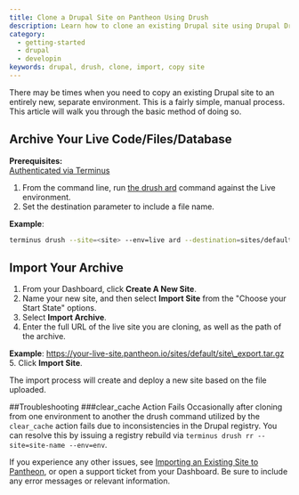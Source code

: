 ```yaml
---
title: Clone a Drupal Site on Pantheon Using Drush
description: Learn how to clone an existing Drupal site using Drupal Drush on Pantheon.
category:
  - getting-started
  - drupal
  - developin
keywords: drupal, drush, clone, import, copy site
---
```

There may be times when you need to copy an existing Drupal site to an entirely new, separate environment. This is a fairly simple, manual process. This article will walk you through the basic method of doing so.

## Archive Your Live Code/Files/Database
**Prerequisites:**  
 [Authenticated via Terminus](/docs/articles/local/cli)

 1. From the command line, run [the drush ard](http://www.drushcommands.com/drush-6x/archive/archive-dump) command against the Live environment.
 2. Set the destination parameter to include a file name.  

**Example**:
```bash
terminus drush --site=<site> --env=live ard --destination=sites/default/files/site\_export.tar.gz
```

##  Import Your Archive

1. From your Dashboard, click **Create A New Site**.
2. Name your new site, and then select **Import Site** from the "Choose your Start State" options.
3. Select **Import Archive**.
4. Enter the full URL of the live site you are cloning, as well as the path of the archive.

  **Example**: https://your-live-site.pantheon.io/sites/default/site\_export.tar.gz
5. Click **Import Site**.

The import process will create and deploy a new site based on the file uploaded.

##Troubleshooting
###clear_cache Action Fails
Occasionally after cloning from one environment to another the drush command utilized by the `clear_cache` action fails due to inconsistencies in the Drupal registry. You can resolve this by issuing a registry rebuild via `terminus drush rr --site=site-name --env=env`.

If you experience any other issues, see [Importing an Existing Site to Pantheon](/docs/articles/sites/create/importing-an-existing-site), or open a support ticket from your Dashboard. Be sure to include any error messages or relevant information.
